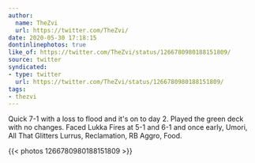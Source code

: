 ```yaml
---
author:
  name: TheZvi
  url: https://twitter.com/TheZvi/
date: 2020-05-30 17:18:15
dontinlinephotos: true
like_of: https://twitter.com/TheZvi/status/1266780980188151809/
source: twitter
syndicated:
- type: twitter
  url: https://twitter.com/TheZvi/status/1266780980188151809/
tags:
- thezvi
---
```


Quick 7-1 with a loss to flood and it's on to day 2. Played the green deck with no changes. Faced Lukka Fires at 5-1 and 6-1 and once early, Umori, All That Glitters Lurrus, Reclamation, RB Aggro, Food. 

{{< photos 1266780980188151809 >}}